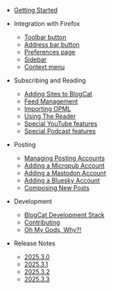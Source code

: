 - [Getting Started](/quickstart)

- Integration with Firefox

  - [Toolbar button](/browseraction)
  - [Address bar button](/pageaction)
  - [Preferences page](/options)
  - [Sidebar](/sidebar)
  - [Context menu](/contextmenu)

- Subscribing and Reading

  - [Adding Sites to BlogCat](/feeddiscovery)
  - [Feed Management](/feedmanagement)
  - [Importing OPML](/opml)
  - [Using The Reader](/reader)
  - [Special YouTube features](/youtube)
  - [Special Podcast features](/podcasts)

- Posting

  - [Managing Posting Accounts](/postingaccounts)
  - [Adding a Micropub Account](/micropub)
  - [Adding a Mastodon Account](/mastodon)
  - [Adding a Bluesky Account](/bluesky)
  - [Composing New Posts](/compose)

- Development

  - [BlogCat Development Stack](/development)
  - [Contributing](/contributing)
  - [Oh My Gods, Why?!](/why)

- Release Notes
  - [2025.3.0](/release-notes/2025.3.0)
  - [2025.3.1](/release-notes/2025.3.1)
  - [2025.3.2](/release-notes/2025.3.2)
  - [2025.3.3](/release-notes/2025.3.3)
